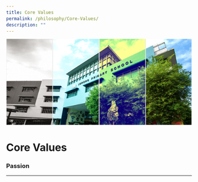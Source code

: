 ```yaml
---
title: Core Values
permalink: /philosophy/Core-Values/
description: ""
---
```

![](/images/Banner.png)

Core Values
===========

### Passion
-------

  

